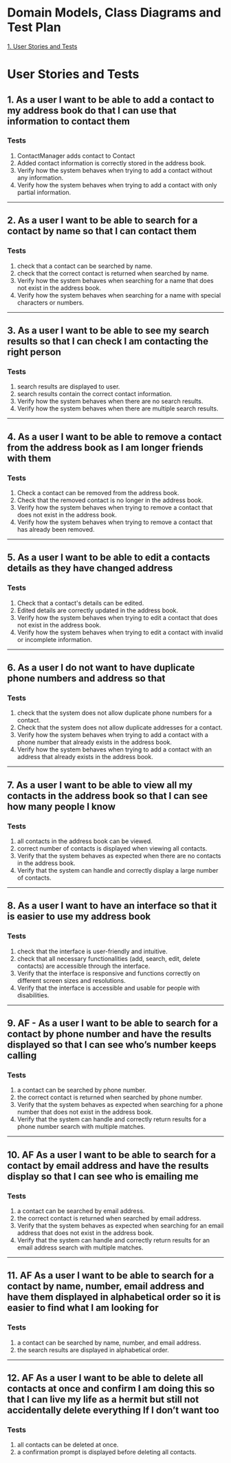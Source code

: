 # Domain Models, Class Diagrams and Test Plan

[1. User Stories and Tests](#user-stories-and-tests)

# User Stories and Tests

## 1. As a user I want to be able to add a contact to my address book do that I can use that information to contact them

### Tests
1. ContactManager adds contact to Contact
2. Added contact information is correctly stored in the address book.
3. Verify how the system behaves when trying to add a contact without any information.
4. Verify how the system behaves when trying to add a contact with only partial information.

---

## 2. As a user I want to be able to search for a contact by name so that I can contact them

### Tests
1. check that a contact can be searched by name.
2. check that the correct contact is returned when searched by name.
3. Verify how the system behaves when searching for a name that does not exist in the address book.
4. Verify how the system behaves when searching for a name with special characters or numbers.

---

## 3. As a user I want to be able to see my search results so that I can check I am contacting the right person

### Tests
1. search results are displayed to user.
2. search results contain the correct contact information.
3. Verify how the system behaves when there are no search results.
4. Verify how the system behaves when there are multiple search results.
---

## 4. As a user I want to be able to remove a contact from the address book as I am longer friends with them

### Tests
1. Check a contact can be removed from the address book.
2. Check that the removed contact is no longer in the address book.
3. Verify how the system behaves when trying to remove a contact that does not exist in the address book.
4. Verify how the system behaves when trying to remove a contact that has already been removed.

---

## 5. As a user I want to be able to edit a contacts details as they have changed address

### Tests
1. Check that a contact's details can be edited.
2. Edited details are correctly updated in the address book.
3. Verify how the system behaves when trying to edit a contact that does not exist in the address book.
4. Verify how the system behaves when trying to edit a contact with invalid or incomplete information.

---

## 6. As a user I do not want to have duplicate phone numbers and address so that

### Tests
1. check that the system does not allow duplicate phone numbers for a contact.
2. Check that the system does not allow duplicate addresses for a contact.
3. Verify how the system behaves when trying to add a contact with a phone number that already exists in the address book.
4. Verify how the system behaves when trying to add a contact with an address that already exists in the address book.

---

## 7. As a user I want to be able to view all my contacts in the address book so that I can see how many people I know

### Tests
1. all contacts in the address book can be viewed.
2. correct number of contacts is displayed when viewing all contacts.
3. Verify that the system behaves as expected when there are no contacts in the address book.
4. Verify that the system can handle and correctly display a large number of contacts.

---

## 8. As a user I want to have an interface so that it is easier to use my address book

### Tests
1. check that the interface is user-friendly and intuitive.
2. check that all necessary functionalities (add, search, edit, delete contacts) are accessible through the interface.
3. Verify that the interface is responsive and functions correctly on different screen sizes and resolutions.
4. Verify that the interface is accessible and usable for people with disabilities.

---

## 9. AF - As a user I want to be able to search for a contact by phone number and have the results displayed so that I can see who’s number keeps calling

### Tests
1. a contact can be searched by phone number.
2. the correct contact is returned when searched by phone number.
3. Verify that the system behaves as expected when searching for a phone number that does not exist in the address book.
4. Verify that the system can handle and correctly return results for a phone number search with multiple matches.

---

## 10. AF As a user I want to be able to search for a contact by email address and have the results display so that I can see who is emailing me

### Tests
1. a contact can be searched by email address.
2. the correct contact is returned when searched by email address.
3. Verify that the system behaves as expected when searching for an email address that does not exist in the address book.
4. Verify that the system can handle and correctly return results for an email address search with multiple matches.
---

## 11. AF As a user I want to be able to search for a contact by name, number, email address and have them displayed in alphabetical order so it is easier to find what I am looking for

### Tests
1.  a contact can be searched by name, number, and email address.
2.  the search results are displayed in alphabetical order.
---

## 12. AF As a user I want to be able to delete all contacts at once and confirm I am doing this so that I can live my life as a hermit but still not accidentally delete everything If I don’t want too

### Tests
1.  all contacts can be deleted at once.
2.  a confirmation prompt is displayed before deleting all contacts.